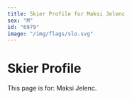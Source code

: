 ```yaml
---
title: Skier Profile for Maksi Jelenc
sex: "M"
id: "6979"
image: "/img/flags/slo.svg" 
---
```


# Skier Profile

This page is for: Maksi Jelenc.
    
